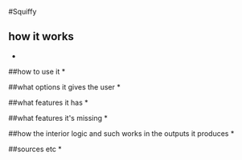 #Squiffy

## how it works
*

##how to use it
*

##what options it gives the user
*

##what features it has
*

##what features it's missing
*

##how the interior logic and such works in the outputs it produces
*

##sources etc
*